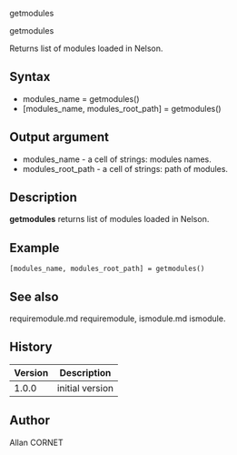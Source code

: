 



getmodules


getmodules

Returns list of modules loaded in Nelson.

## Syntax

- modules_name = getmodules()
- [modules_name, modules_root_path] = getmodules()

## Output argument

 - modules_name - a cell of strings: modules names.
 - modules_root_path - a cell of strings: path of modules.

## Description


  <p><b>getmodules</b> returns list of modules loaded in Nelson.</p>


## Example

```Nelson
[modules_name, modules_root_path] = getmodules()
```

## See also

requiremodule.md requiremodule, ismodule.md ismodule.
## History

|Version|Description|
|------|------|
|1.0.0|initial version|


## Author

Allan CORNET



